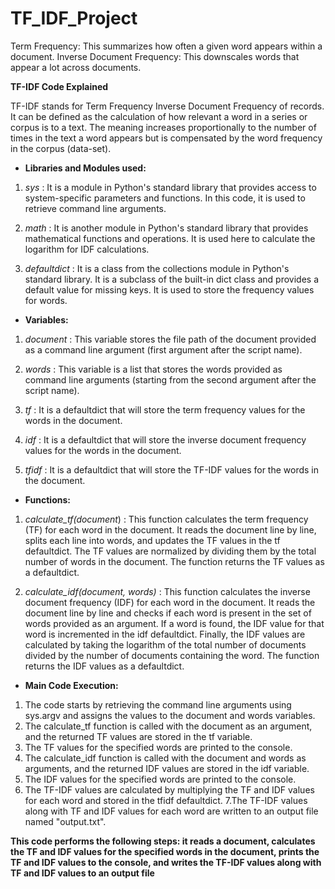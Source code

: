 # TF_IDF_Project
Term Frequency: This summarizes how often a given word appears within a document. Inverse Document Frequency: This downscales words that appear a lot across documents.

**TF-IDF Code Explained**

TF-IDF stands for Term Frequency Inverse Document Frequency of records. It can be defined as the calculation of how relevant a word in a series or corpus is to a text. The meaning increases proportionally to the number of times in the text a word appears but is compensated by the word frequency in the corpus (data-set).

- **Libraries and Modules used:**

1. *sys* : It is a module in Python's standard library that provides
access to system-specific parameters and functions. In this
code, it is used to retrieve command line arguments.

2. *math* : It is another module in Python's standard library that
provides mathematical functions and operations. It is used here
to calculate the logarithm for IDF calculations.

3. *defaultdict* : It is a class from the collections module in
Python's standard library. It is a subclass of the built-in dict
class and provides a default value for missing keys. It is used to
store the frequency values for words.

- **Variables:**
1. *document* : This variable stores the file path of the document
provided as a command line argument (first argument after the
script name).

2. *words* : This variable is a list that stores the words provided as
command line arguments (starting from the second argument
after the script name).

3. *tf* : It is a defaultdict that will store the term frequency values
for the words in the document.

4. *idf* : It is a defaultdict that will store the inverse document
frequency values for the words in the document.

5. *tfidf* : It is a defaultdict that will store the TF-IDF values for the
words in the document.

- **Functions:**

1. *calculate_tf(document*) : This function calculates the term
frequency (TF) for each word in the document. It reads the
document line by line, splits each line into words, and updates
the TF values in the tf defaultdict. The TF values are
normalized by dividing them by the total number of words in the
document. The function returns the TF values as a defaultdict.

2. *calculate_idf(document, words)* : This function calculates the
inverse document frequency (IDF) for each word in the
document. It reads the document line by line and checks if each
word is present in the set of words provided as an argument. If
a word is found, the IDF value for that word is incremented in
the idf defaultdict. Finally, the IDF values are calculated by
taking the logarithm of the total number of documents divided
by the number of documents containing the word. The function
returns the IDF values as a defaultdict.

- **Main Code Execution:**

1. The code starts by retrieving the command line arguments
using sys.argv and assigns the values to the document and
words variables.
2. The calculate_tf function is called with the document as an
argument, and the returned TF values are stored in the tf
variable.
3. The TF values for the specified words are printed to the
console.
4. The calculate_idf function is called with the document and
words as arguments, and the returned IDF values are stored in
the idf variable.
5. The IDF values for the specified words are printed to the
console.
6. The TF-IDF values are calculated by multiplying the TF and IDF
values for each word and stored in the tfidf defaultdict.
7.The TF-IDF values along with TF and IDF values for each word
are written to an output file named "output.txt".

**This code performs the following steps: it reads a document, calculates
the TF and IDF values for the specified words in the document, prints the
TF and IDF values to the console, and writes the TF-IDF values along
with TF and IDF values to an output file**

